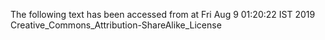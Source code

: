 The following text has been accessed from at Fri Aug 9 01:20:22 IST 2019
Creative_Commons_Attribution-ShareAlike_License
